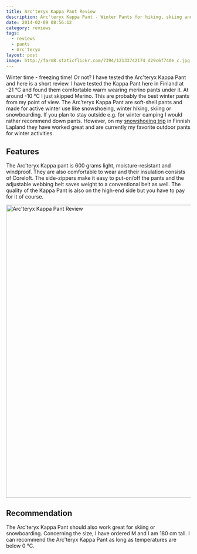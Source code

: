 ```yaml
---
title: Arc'teryx Kappa Pant Review
description: Arc'teryx Kappa Pant - Winter Pants for hiking, skiing and snowboarding
date: 2014-02-09 08:56:12
category: reviews
tags:
  - reviews
  - pants
  - Arc'teryx
layout: post
image: http://farm8.staticflickr.com/7394/12133742174_d29c6f740e_c.jpg
---
```

Winter time - freezing time! Or not? I have tested the Arc'teryx Kappa Pant and here is a short review. I have tested the Kappa Pant here in Finland at -21 °C and found them comfortable warm wearing merino pants under it. At around -10 °C I just skipped Merino. This are probably the best winter pants from my point of view. The Arc'teryx Kappa Pant are soft-shell pants and made for active winter use like snowshoeing, winter hiking, skiing or snowboarding. If you plan to stay outside e.g. for winter camping I would rather recommend down pants. However, on my <a href="http://www.hikeventures.com/snowshoeing-and-skiing-in-urho-kekkonen-national-park-and-Saariselka/" target="_self">snowshoeing trip</a>  in Finnish Lapland they have worked great and are currently my favorite outdoor pants for winter activities.

<amp-img src="http://farm8.staticflickr.com/7394/12133742174_d29c6f740e_c.jpg" layout="responsive" width="800" height="534" alt="Arc'teryx Kappa Pant Review"></amp-img>


<!--more-->

## Features
The Arc'teryx Kappa pant is 600 grams light, moisture-resistant and windproof. They are also comfortable to wear and their insulation consists of Coreloft. The side-zippers make it easy to put-on/off the pants and the adjustable webbing belt saves weight to a conventional belt as well. The quality of the Kappa Pant is also on the high-end side but you have to pay for it of course.

<img src="http://farm3.staticflickr.com/2882/12133360105_becc09d986_c.jpg" width="534" height="800" alt="Arc'teryx Kappa Pant Review">

## Recommendation
The Arc'teryx Kappa Pant should also work great for skiing or snowboarding. Concerning the size, I have ordered M and I am 180 cm tall. I can recommend the Arc'teryx Kappa Pant as long as temperatures are below 0 °C.

<br>
<script src="//z-na.amazon-adsystem.com/widgets/onejs?MarketPlace=US&adInstanceId=cc781bfd-577f-4efb-9da6-75cb9fc7d1c2"></script>
<br>
